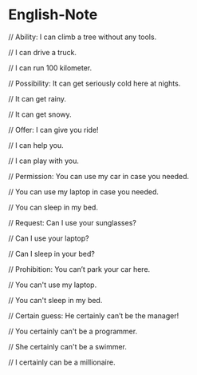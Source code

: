 # English-Note

// Ability: I can climb a tree without any tools.

// I can drive a truck.

// I can run 100 kilometer.


// Possibility: It can get seriously cold here at nights.

// It can get rainy.

// It can get snowy.


// Offer: I can give you ride!

// I can help you.

// I can play with you.


// Permission: You can use my car in case you needed.

// You can use my laptop in case you needed.

// You can sleep in my bed.


// Request: Can I use your sunglasses?

// Can I use your laptop?

// Can I sleep in your bed?


// Prohibition: You can’t park your car here.

// You can't use my laptop.

// You can't sleep in my bed.


// Certain guess: He certainly can’t be the manager!

// You certainly can't be a programmer.

// She certainly can't be a swimmer.

// I certainly can be a millionaire.
